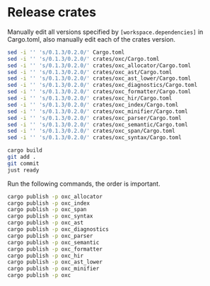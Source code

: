 # Release crates

Manually edit all versions specified by `[workspace.dependencies]` in Cargo.toml,
also manually edit each of the crates version.

```bash
sed -i '' 's/0.1.3/0.2.0/' Cargo.toml
sed -i '' 's/0.1.3/0.2.0/' crates/oxc/Cargo.toml
sed -i '' 's/0.1.3/0.2.0/' crates/oxc_allocator/Cargo.toml
sed -i '' 's/0.1.3/0.2.0/' crates/oxc_ast/Cargo.toml
sed -i '' 's/0.1.3/0.2.0/' crates/oxc_ast_lower/Cargo.toml
sed -i '' 's/0.1.3/0.2.0/' crates/oxc_diagnostics/Cargo.toml
sed -i '' 's/0.1.3/0.2.0/' crates/oxc_formatter/Cargo.toml
sed -i '' 's/0.1.3/0.2.0/' crates/oxc_hir/Cargo.toml
sed -i '' 's/0.1.3/0.2.0/' crates/oxc_index/Cargo.toml
sed -i '' 's/0.1.3/0.2.0/' crates/oxc_minifier/Cargo.toml
sed -i '' 's/0.1.3/0.2.0/' crates/oxc_parser/Cargo.toml
sed -i '' 's/0.1.3/0.2.0/' crates/oxc_semantic/Cargo.toml
sed -i '' 's/0.1.3/0.2.0/' crates/oxc_span/Cargo.toml
sed -i '' 's/0.1.3/0.2.0/' crates/oxc_syntax/Cargo.toml

cargo build
git add .
git commit
just ready
```

Run the following commands, the order is important.

```bash
cargo publish -p oxc_allocator
cargo publish -p oxc_index
cargo publish -p oxc_span
cargo publish -p oxc_syntax
cargo publish -p oxc_ast
cargo publish -p oxc_diagnostics
cargo publish -p oxc_parser
cargo publish -p oxc_semantic
cargo publish -p oxc_formatter
cargo publish -p oxc_hir
cargo publish -p oxc_ast_lower
cargo publish -p oxc_minifier
cargo publish -p oxc
```
